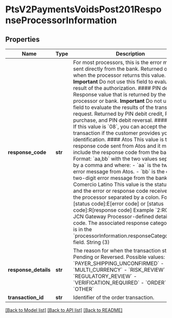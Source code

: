 # PtsV2PaymentsVoidsPost201ResponseProcessorInformation

## Properties
Name | Type | Description | Notes
------------ | ------------- | ------------- | -------------
**response_code** | **str** | For most processors, this is the error message sent directly from the bank. Returned only when the processor returns this value.  **Important** Do not use this field to evaluate the result of the authorization.  #### PIN debit Response value that is returned by the processor or bank. **Important** Do not use this field to evaluate the results of the transaction request.  Returned by PIN debit credit, PIN debit purchase, and PIN debit reversal.  #### AIBMS If this value is &#x60;08&#x60;, you can accept the transaction if the customer provides you with identification.  #### Atos This value is the response code sent from Atos and it might also include the response code from the bank. Format: &#x60;aa,bb&#x60; with the two values separated by a comma and where: - &#x60;aa&#x60; is the two-digit error message from Atos. - &#x60;bb&#x60; is the optional two-digit error message from the bank.  #### Comercio Latino This value is the status code and the error or response code received from the processor separated by a colon. Format: [status code]:E[error code] or [status code]:R[response code] Example &#x60;2:R06&#x60;  #### JCN Gateway Processor-defined detail error code. The associated response category code is in the &#x60;processorInformation.responseCategoryCode&#x60; field. String (3)  | [optional] 
**response_details** | **str** | The reason for when the transaction status is Pending or Reversed. Possible values: - &#x60;PAYER_SHIPPING_UNCONFIRMED&#x60; - &#x60;MULTI_CURRENCY&#x60; - &#x60;RISK_REVIEW&#x60; - &#x60;REGULATORY_REVIEW&#x60; - &#x60;VERIFICATION_REQUIRED&#x60; - &#x60;ORDER&#x60; - &#x60;OTHER&#x60;  | [optional] 
**transaction_id** | **str** | Identifier of the order transaction.  | [optional] 

[[Back to Model list]](../README.md#documentation-for-models) [[Back to API list]](../README.md#documentation-for-api-endpoints) [[Back to README]](../README.md)


